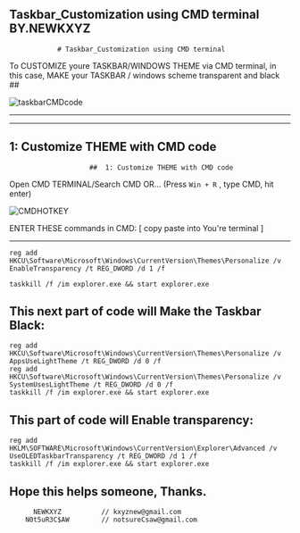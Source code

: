 ## Taskbar_Customization using CMD terminal          BY.NEWKXYZ            
                # Taskbar_Customization using CMD terminal

To CUSTOMIZE youre TASKBAR/WINDOWS THEME via CMD terminal, in this case,
MAKE your TASKBAR / windows scheme transparent and black ##

![taskbarCMDcode](https://github.com/user-attachments/assets/2f346f50-c34e-4996-9f74-9d157022efb8)

---------------------------------------------------------------------------
---------------------------------------------------------------------------


  ##  1: Customize THEME with CMD code               
                        ##  1: Customize THEME with CMD code  
 Open CMD TERMINAL/Search CMD 
                             OR...
                                  (Press `Win + R` , type CMD, hit enter)
                                  
![CMDHOTKEY](https://github.com/user-attachments/assets/40450de9-7e77-447b-aa08-b2422343978e)


  ENTER THESE commands in CMD:                 [ copy paste into You're terminal ] 
  
  ----------------------------------------------------------------------------------------------------------------------------
  
    
    reg add HKCU\Software\Microsoft\Windows\CurrentVersion\Themes\Personalize /v EnableTransparency /t REG_DWORD /d 1 /f

    taskkill /f /im explorer.exe && start explorer.exe

  
   ##  This next part of code will Make the Taskbar Black:
   

  
    reg add HKCU\Software\Microsoft\Windows\CurrentVersion\Themes\Personalize /v AppsUseLightTheme /t REG_DWORD /d 0 /f
    reg add HKCU\Software\Microsoft\Windows\CurrentVersion\Themes\Personalize /v SystemUsesLightTheme /t REG_DWORD /d 0 /f
    taskkill /f /im explorer.exe && start explorer.exe


  ##  This part of code will Enable transparency:
  



    reg add HKLM\SOFTWARE\Microsoft\Windows\CurrentVersion\Explorer\Advanced /v UseOLEDTaskbarTransparency /t REG_DWORD /d 1 /f
    taskkill /f /im explorer.exe && start explorer.exe

## Hope this helps someone, Thanks.


          NEWKXYZ          // kxyznew@gmail.com           
        N0t5uR3C$AW        // notsureCsaw@gmail.com 
           
                                     
